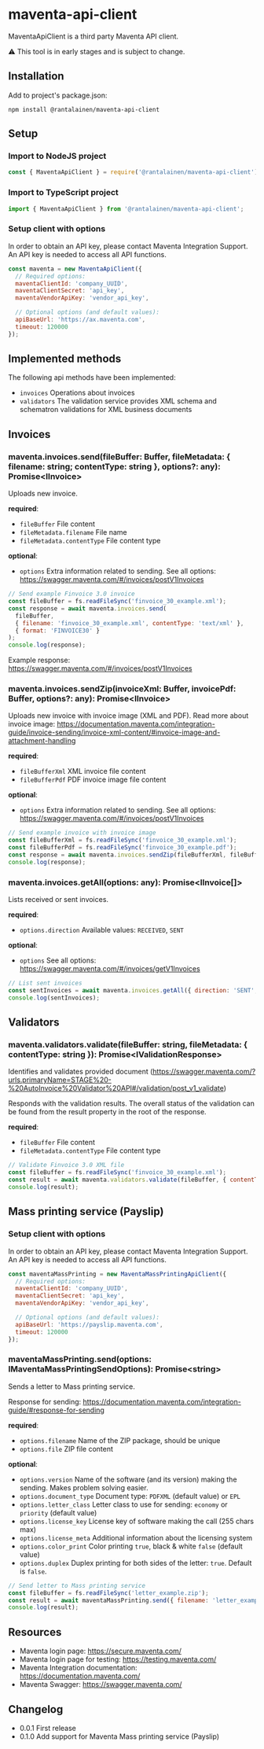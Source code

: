 # maventa-api-client

MaventaApiClient is a third party Maventa API client.

:warning: This tool is in early stages and is subject to change.

## Installation

Add to project's package.json:

```
npm install @rantalainen/maventa-api-client
```

## Setup

### Import to NodeJS project

```javascript
const { MaventaApiClient } = require('@rantalainen/maventa-api-client');
```

### Import to TypeScript project

```javascript
import { MaventaApiClient } from '@rantalainen/maventa-api-client';
```

### Setup client with options

In order to obtain an API key, please contact Maventa Integration Support. An API key is needed to access all API functions.

```javascript
const maventa = new MaventaApiClient({
  // Required options:
  maventaClientId: 'company_UUID',
  maventaClientSecret: 'api_key',
  maventaVendorApiKey: 'vendor_api_key',

  // Optional options (and default values):
  apiBaseUrl: 'https://ax.maventa.com',
  timeout: 120000
});
```

## Implemented methods

The following api methods have been implemented:

- `invoices` Operations about invoices
- `validators` The validation service provides XML schema and schematron validations for XML business documents

## Invoices

### maventa.invoices.send(fileBuffer: Buffer, fileMetadata: { filename: string; contentType: string }, options?: any): Promise\<IInvoice\>

Uploads new invoice.

**required**:

- `fileBuffer` File content
- `fileMetadata.filename` File name
- `fileMetadata.contentType` File content type

**optional**:

- `options` Extra information related to sending. See all options: https://swagger.maventa.com/#/invoices/postV1Invoices

```javascript
// Send example Finvoice 3.0 invoice
const fileBuffer = fs.readFileSync('finvoice_30_example.xml');
const response = await maventa.invoices.send(
  fileBuffer,
  { filename: 'finvoice_30_example.xml', contentType: 'text/xml' },
  { format: 'FINVOICE30' }
);
console.log(response);
```

Example response: https://swagger.maventa.com/#/invoices/postV1Invoices

### maventa.invoices.sendZip(invoiceXml: Buffer, invoicePdf: Buffer, options?: any): Promise\<IInvoice\>

Uploads new invoice with invoice image (XML and PDF). Read more about invoice image: https://documentation.maventa.com/integration-guide/invoice-sending/invoice-xml-content/#invoice-image-and-attachment-handling

**required**:

- `fileBufferXml` XML invoice file content
- `fileBufferPdf` PDF invoice image file content

**optional**:

- `options` Extra information related to sending. See all options: https://swagger.maventa.com/#/invoices/postV1Invoices

```javascript
// Send example invoice with invoice image
const fileBufferXml = fs.readFileSync('finvoice_30_example.xml');
const fileBufferPdf = fs.readFileSync('finvoice_30_example.pdf');
const response = await maventa.invoices.sendZip(fileBufferXml, fileBufferPdf);
console.log(response);
```

### maventa.invoices.getAll(options: any): Promise\<IInvoice[]\>

Lists received or sent invoices.

**required**:

- `options.direction` Available values: `RECEIVED`, `SENT`

**optional**:

- `options` See all options: https://swagger.maventa.com/#/invoices/getV1Invoices

```javascript
// List sent invoices
const sentInvoices = await maventa.invoices.getAll({ direction: 'SENT', per_page: 2 });
console.log(sentInvoices);
```

## Validators

### maventa.validators.validate(fileBuffer: string, fileMetadata: { contentType: string }): Promise\<IValidationResponse\>

Identifies and validates provided document (https://swagger.maventa.com/?urls.primaryName=STAGE%20-%20AutoInvoice%20Validator%20API#/validation/post_v1_validate)

Responds with the validation results. The overall status of the validation can be found from the result property in the root of the response.

**required**:

- `fileBuffer` File content
- `fileMetadata.contentType` File content type

```javascript
// Validate Finvoice 3.0 XML file
const fileBuffer = fs.readFileSync('finvoice_30_example.xml');
const result = await maventa.validators.validate(fileBuffer, { contentType: 'text/xml' });
console.log(result);
```

## Mass printing service (Payslip)

### Setup client with options

In order to obtain an API key, please contact Maventa Integration Support. An API key is needed to access all API functions.

```javascript
const maventaMassPrinting = new MaventaMassPrintingApiClient({
  // Required options:
  maventaClientId: 'company_UUID',
  maventaClientSecret: 'api_key',
  maventaVendorApiKey: 'vendor_api_key',

  // Optional options (and default values):
  apiBaseUrl: 'https://payslip.maventa.com',
  timeout: 120000
});
```

### maventaMassPrinting.send(options: IMaventaMassPrintingSendOptions): Promise\<string\>

Sends a letter to Mass printing service.

Response for sending: https://documentation.maventa.com/integration-guide/#response-for-sending

**required**:

- `options.filename` Name of the ZIP package, should be unique
- `options.file` ZIP file content

**optional**:

- `options.version` Name of the software (and its version) making the sending. Makes problem solving easier.
- `options.document_type` Document type: `PDFXML` (default value) or `EPL`
- `options.letter_class` Letter class to use for sending: `economy` or `priority` (default value)
- `options.license_key` License key of software making the call (255 chars max)
- `options.license_meta` Additional information about the licensing system
- `options.color_print` Color printing `true`, black & white `false` (default value)
- `options.duplex` Duplex printing for both sides of the letter: `true`. Default is `false`.

```javascript
// Send letter to Mass printing service
const fileBuffer = fs.readFileSync('letter_example.zip');
const result = await maventaMassPrinting.send({ filename: 'letter_example.zip', file: fileBuffer });
console.log(result);
```

## Resources

- Maventa login page: https://secure.maventa.com/
- Maventa login page for testing: https://testing.maventa.com/
- Maventa Integration documentation: https://documentation.maventa.com/
- Maventa Swagger: https://swagger.maventa.com/

## Changelog

- 0.0.1 First release
- 0.1.0 Add support for Maventa Mass printing service (Payslip)
